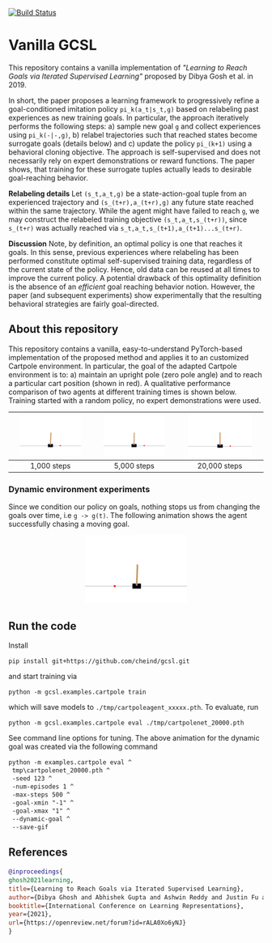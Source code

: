 [![Build Status](https://app.travis-ci.com/cheind/gcsl.svg?branch=main)](https://app.travis-ci.com/cheind/gcsl)
# Vanilla GCSL
This repository contains a vanilla implementation of *"Learning to Reach Goals via Iterated Supervised Learning"* proposed by Dibya Gosh et al. in 2019. 

In short, the paper proposes a learning framework to progressively refine a goal-conditioned imitation policy `pi_k(a_t|s_t,g)` based on relabeling past experiences as new training goals. In particular, the approach iteratively performs the following steps: a) sample new goal `g` and collect experiences using `pi_k(-|-,g)`, b) relabel trajectories such that reached states become surrogate goals (details below) and c) update the policy `pi_(k+1)` using a behavioral cloning objective. The approach is self-supervised and does not necessarily rely on expert demonstrations or reward functions. The paper shows, that training for these surrogate tuples actually leads to desirable goal-reaching behavior.

**Relabeling details** 
Let `(s_t,a_t,g)` be a state-action-goal tuple from an experienced trajectory and `(s_(t+r),a_(t+r),g)` any future state reached within the same trajectory. While the agent might have failed to reach `g`, we may construct the relabeled training objective `(s_t,a_t,s_(t+r))`, since `s_(t+r)` was actually reached via `s_t,a_t,s_(t+1),a_(t+1)...s_(t+r)`. 

**Discussion** Note, by definition, an optimal policy is one that reaches it goals. In this sense, previous experiences where relabeling has been performed constitute optimal self-supervised training data, regardless of the current state of the policy. Hence, old data can be reused at all times to improve the current policy. A potential drawback of this optimality definition is the absence of an *efficient* goal reaching behavior notion. However, the paper (and subsequent experiments) show experimentally that the resulting behavioral strategies are fairly goal-directed.

## About this repository
This repository contains a vanilla, easy-to-understand  PyTorch-based implementation of the proposed method and applies it to an customized Cartpole environment. In particular, the goal of the adapted Cartpole environment is to: a) maintain an upright pole (zero pole angle) and to reach a particular cart position (shown in red). A qualitative performance comparison of two agents at different training times is shown below. Training started with a random policy, no expert demonstrations were used.

|<img src="./etc/cartpolenet_01000.gif"  width="80%">|<img src="./etc/cartpolenet_05000.gif"  width="80%">|<img src="./etc/cartpolenet_20000.gif"  width="80%">|
|:----------:|:----------:|:------------:|
| 1,000 steps | 5,000 steps | 20,000 steps |

### Dynamic environment experiments
Since we condition our policy on goals, nothing stops us from changing the goals over time, i.e `g -> g(t)`. The following animation shows the agent successfully chasing a moving goal.

<div align="center">
<img src="./etc/cartpolenet_20000_dynamic.gif"  width="40%">
</div>

## Run the code
Install
```
pip install git+https://github.com/cheind/gcsl.git
```
and start training via
```
python -m gcsl.examples.cartpole train
```
which will save models to `./tmp/cartpoleagent_xxxxx.pth`. To evaluate, run
```
python -m gcsl.examples.cartpole eval ./tmp/cartpolenet_20000.pth
```
See command line options for tuning. The above animation for the dynamic goal was created via the following command
```
python -m examples.cartpole eval ^
 tmp\cartpolenet_20000.pth ^
 -seed 123 ^
 -num-episodes 1 ^
 -max-steps 500 ^
 -goal-xmin "-1" ^
 -goal-xmax "1" ^
 --dynamic-goal ^
 --save-gif
```


## References
```bibtex
@inproceedings{
ghosh2021learning,
title={Learning to Reach Goals via Iterated Supervised Learning},
author={Dibya Ghosh and Abhishek Gupta and Ashwin Reddy and Justin Fu and Coline Manon Devin and Benjamin Eysenbach and Sergey Levine},
booktitle={International Conference on Learning Representations},
year={2021},
url={https://openreview.net/forum?id=rALA0Xo6yNJ}
}
```